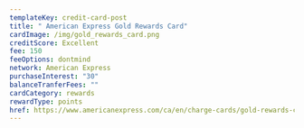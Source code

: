 ```yaml
---
templateKey: credit-card-post
title: " American Express Gold Rewards Card"
cardImage: /img/gold_rewards_card.png
creditScore: Excellent
fee: 150
feeOptions: dontmind
network: American Express
purchaseInterest: "30"
balanceTranferFees: ""
cardCategory: rewards
rewardType: points
href: https://www.americanexpress.com/ca/en/charge-cards/gold-rewards-card/?linknav=ca-en-amex-cardshop-allcards-image-americanExpressGoldRewardsCard-fc&cpid=100186460
---
```

